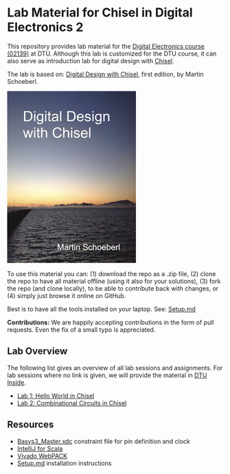 # Lab Material for Chisel in Digital Electronics 2

This repository provides lab material for the
[Digital Electronics course (02139)](http://www2.imm.dtu.dk/courses/02139/) at DTU.
Although this lab is customized for the DTU course, it can also serve as
introduction lab for digital design with [Chisel](https://chisel.eecs.berkeley.edu/).

The lab is based on:
[Digital Design with Chisel](http://www.imm.dtu.dk/~masca/chisel-book.html),
first edition, by Martin Schoeberl.

![Book Cover](figures/cover-small.jpg)

To use this material you can:
(1) download the repo as a .zip file,
(2) clone the repo to have all material offline (using it also for your solutions),
(3) fork the repo (and clone locally), to be able to contribute back with changes,
or (4) simply just browse it online on GitHub.

Best is to have all the tools installed on your laptop.
See: [Setup.md](Setup.md)

**Contributions:** We are happily accepting contributions in the form of
pull requests. Even the fix of a small typo is appreciated.

## Lab Overview

The following list gives an overview of all lab sessions and assignments.
For lab sessions where no link is given, we will provide the material in
[DTU Inside](https://www.inside.dtu.dk).

 * [Lab 1: Hello World in Chisel](lab1)
 * [Lab 2: Combinational Circuits in Chisel](lab2)

## Resources

 * [Basys3_Master.xdc](Basys3_Master.xdc) constraint file for pin definition and clock
 * [IntelliJ for Scala](https://docs.scala-lang.org/getting-started-intellij-track/getting-started-with-scala-in-intellij.html)
 * [Vivado WebPACK](https://www.xilinx.com/products/design-tools/vivado/vivado-webpack.html)
 * [Setup.md](Setup.md) installation instructions
